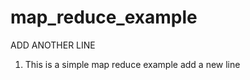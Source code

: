 map_reduce_example
==================

ADD ANOTHER LINE
1. This is a simple map reduce example
add a new line

